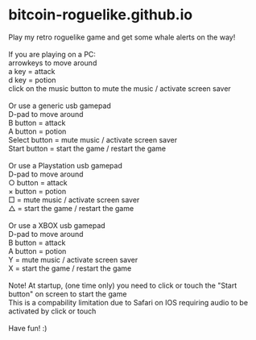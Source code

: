 # bitcoin-roguelike.github.io
Play my retro roguelike game and get some whale alerts on the way!
<br/>
<br/>
If you are playing on a PC:<br/>
  arrowkeys to move around<br/>
  a key = attack<br/>
  d key = potion<br/>
  click on the music button to mute the music / activate screen saver<br/>
  <br/>
Or use a generic usb gamepad<br/>
D-pad to move around<br/>
B button = attack<br/>
A button = potion<br/>
Select button = mute music / activate screen saver<br/>
Start button = start the game / restart the game<br/>
<br/>
Or use a Playstation usb gamepad<br/>
D-pad to move around<br/>
○ button = attack<br/>
× button = potion<br/>
□ = mute music / activate screen saver<br/>
△ = start the game / restart the game<br/>
<br/>
Or use a XBOX usb gamepad<br/>
D-pad to move around<br/>
B button = attack<br/>
A button = potion<br/>
Y = mute music / activate screen saver<br/>
X = start the game / restart the game<br/>
<br/>
Note! At startup, (one time only) you need to click or touch the "Start button" on screen to start the game<br/>
This is a compability limitation due to Safari on IOS requiring audio to be activated by click or touch<br/>
<br/>
Have fun! :)<br/>
